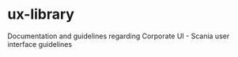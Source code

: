 # ux-library
Documentation and guidelines regarding Corporate UI - Scania user interface guidelines
